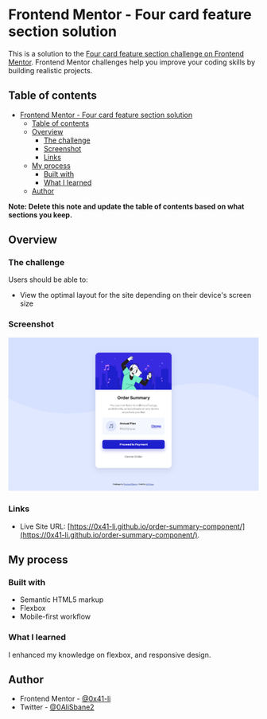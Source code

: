 <!-- # Order Summary Component

An Order Summary Component From frontend Mentor Challenges.

Live Site: https://0x41-li.github.io/order-summary-component/. -->

# Frontend Mentor - Four card feature section solution

This is a solution to the [Four card feature section challenge on Frontend Mentor](https://www.frontendmentor.io/challenges/four-card-feature-section-weK1eFYK). Frontend Mentor challenges help you improve your coding skills by building realistic projects.

## Table of contents

- [Frontend Mentor - Four card feature section solution](#frontend-mentor---four-card-feature-section-solution)
  - [Table of contents](#table-of-contents)
  - [Overview](#overview)
    - [The challenge](#the-challenge)
    - [Screenshot](#screenshot)
    - [Links](#links)
  - [My process](#my-process)
    - [Built with](#built-with)
    - [What I learned](#what-i-learned)
  - [Author](#author)

**Note: Delete this note and update the table of contents based on what sections you keep.**

## Overview

### The challenge

Users should be able to:

- View the optimal layout for the site depending on their device's screen size

### Screenshot

![](./screenshot.png)

### Links

- Live Site URL: [https://0x41-li.github.io/order-summary-component/](https://0x41-li.github.io/order-summary-component/).

## My process

### Built with

- Semantic HTML5 markup
- Flexbox
- Mobile-first workflow
### What I learned

I enhanced my knowledge on flexbox, and responsive design.

## Author

- Frontend Mentor - [@0x41-li](https://www.frontendmentor.io/profile/0x41-li)
- Twitter - [@0AliSbane2](https://www.twitter.com/yourusername)


